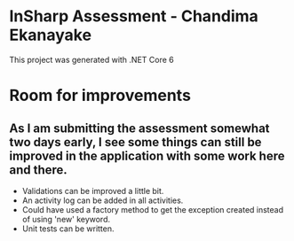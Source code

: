 # InSharp Assessment - Chandima Ekanayake

This project was generated with .NET Core 6

# Room for improvements

## As I am submitting the assessment somewhat two days early, I see some things can still be improved in the application with some work here and there.

* Validations can be improved a little bit.
* An activity log can be added in all activities.
* Could have used a factory method to get the exception created instead of using 'new' keyword.
* Unit tests can be written.
